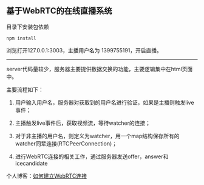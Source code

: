 ## 基于WebRTC的在线直播系统
目录下安装包依赖
```
npm install
```
浏览打开127.0.0.1:3003，主播用户名为 1399755191，开启直播。

---

server代码量较少，服务器主要提供数据交换的功能，主要逻辑集中在html页面中。

主要流程如下：

1. 用户输入用户名，服务器对获取到的用户名进行验证，如果是主播则触发live事件；

2. 主播触发live事件后，获取视频流，等待watcher的连接；

3. 对于非主播的用户名，则定义为watcher，用一个map结构保存所有的watcher同辈连接(RTCPeerConnection)；

4. 进行WebRTC连接的相关工作，通过服务器发送offer，answer和icecandidate

个人博客：[如何建立WebRTC连接](https://blog.csdn.net/metropolis_cn/article/details/79960576)


